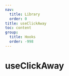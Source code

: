 ```yaml
---
nav:
  title: Library
  order: 0
title: useClickAway
toc: content
group:
  title: Hooks
  order: -998
---
```


# useClickAway

<code src="./usage/demo1.tsx"></code>
